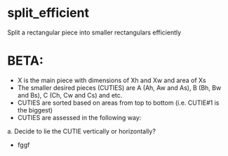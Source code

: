 # split_efficient
Split a rectangular piece into smaller rectangulars efficiently

# BETA:
- X is the main piece with dimensions of Xh and Xw and area of Xs
- The smaller desired pieces (CUTIES) are A (Ah, Aw and As), B (Bh, Bw and Bs), C (Ch, Cw and Cs) and etc.
- CUTIES are sorted based on areas from top to bottom (i.e. CUTIE#1 is the biggest)
- CUTIES are assessed in the following way:

a. Decide to lie the CUTIE vertically or horizontally?
- fggf
